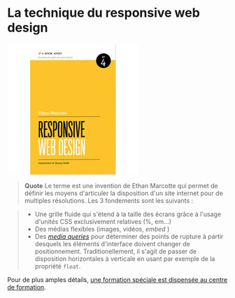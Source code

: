 # La technique du responsive web design

[![Responsive web design, le livre](../images/rwd.png)](http://www.eyrolles.com/Informatique/Livre/responsive-web-design-9782212133318)

> **Quote** Le terme est une invention de Ethan Marcotte qui permet de définir les moyens d'articuler la disposition d'un site internet pour de multiples résolutions.
Les 3 fondements sont les suivants :

> - Une grille fluide qui s'étend à la taille des écrans grâce à l'usage d'unités CSS exclusivement relatives (%, em…)
> - Des médias flexibles (images, vidéos, _embed_ )
> - Des [_media queries_](http://www.w3.org/TR/css3-mediaqueries/) pour déterminer des points de rupture à partir desquels les éléments d'interface doivent changer de positionnement. Traditionellement, il s'agit de passer de disposition horizontales à verticale en usant par exemple de la propriété `float`.

Pour de plus amples détails, [une formation spéciale est dispensée au centre de formation](http://www.mediabox.fr/programme-responsive-web-design.html).